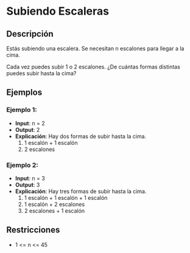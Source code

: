 # Subiendo Escaleras

## Descripción

Estás subiendo una escalera. Se necesitan n escalones para llegar a la cima.

Cada vez puedes subir 1 o 2 escalones. ¿De cuántas formas distintas puedes subir hasta la cima?

## Ejemplos

### Ejemplo 1:

- **Input**: n = 2
- **Output**: 2
- **Explicación**: Hay dos formas de subir hasta la cima.
  1. 1 escalón + 1 escalón
  2. 2 escalones

### Ejemplo 2:

- **Input**: n = 3
- **Output**: 3
- **Explicación**: Hay tres formas de subir hasta la cima.
  1. 1 escalón + 1 escalón + 1 escalón
  2. 1 escalón + 2 escalones
  3. 2 escalones + 1 escalón

## Restricciones

- 1 <= n <= 45